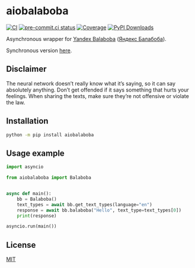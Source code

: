 # aiobalaboba

[![CI](https://github.com/monosans/aiobalaboba/actions/workflows/ci.yml/badge.svg?branch=main&event=push)](https://github.com/monosans/aiobalaboba/actions/workflows/ci.yml?query=event%3Apush+branch%3Amain)
[![pre-commit.ci status](https://results.pre-commit.ci/badge/github/monosans/aiobalaboba/main.svg)](https://results.pre-commit.ci/latest/github/monosans/aiobalaboba/main)
[![Coverage](https://img.shields.io/codecov/c/github/monosans/aiobalaboba/main?logo=codecov)](https://codecov.io/gh/monosans/aiobalaboba)
[![PyPI Downloads](https://img.shields.io/pypi/dm/aiobalaboba?logo=pypi)](https://pypi.org/project/aiobalaboba/)

Asynchronous wrapper for [Yandex Balaboba](https://yandex.com/lab/yalm-en) ([Яндекс Балабоба](https://yandex.ru/lab/yalm)).

Synchronous version [here](https://github.com/monosans/balaboba).

## Disclaimer

The neural network doesn’t really know what it’s saying, so it can say absolutely anything. Don’t get offended if it says something that hurts your feelings. When sharing the texts, make sure they’re not offensive or violate the law.

## Installation

```bash
python -m pip install aiobalaboba
```

## Usage example

```python
import asyncio

from aiobalaboba import Balaboba


async def main():
    bb = Balaboba()
    text_types = await bb.get_text_types(language="en")
    response = await bb.balaboba("Hello", text_type=text_types[0])
    print(response)

asyncio.run(main())
```

## License

[MIT](https://github.com/monosans/aiobalaboba/blob/main/LICENSE)
